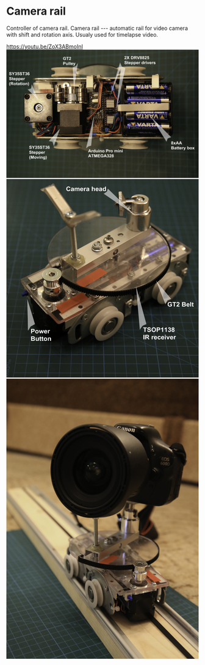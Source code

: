 # Camera rail
Controller of camera rail.
Camera rail --- automatic rail for video camera with shift and rotation axis. Usualy used for timelapse video.

https://youtu.be/ZoX3ABmoInI
![](https://github.com/nukevoid/Camera_rail/blob/master/docs/back.jpg)
![](https://github.com/nukevoid/Camera_rail/blob/master/docs/front.jpg)
![](https://github.com/nukevoid/Camera_rail/blob/master/docs/title.jpg)
